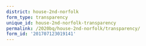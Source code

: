 ```yaml
---
district: house-2nd-norfolk
form_type: transparency
unique_id: house-2nd-norfolk-transparency
permalink: /2020bq/house-2nd-norfolk/transparency/
form_id: '201707123019141'
---
```


